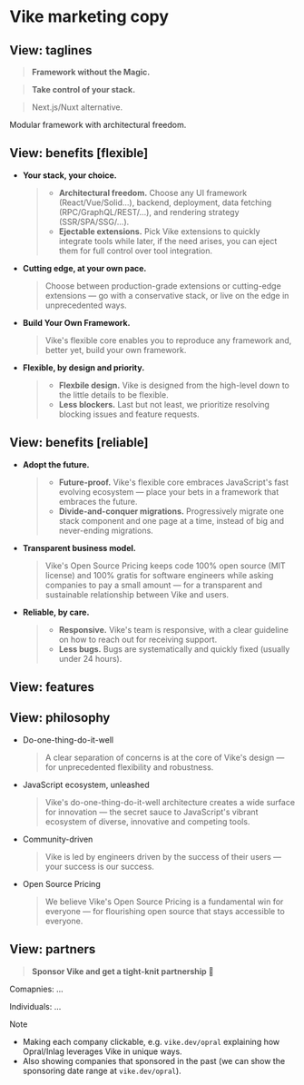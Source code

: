# Vike marketing copy


## View: taglines

> **Framework without the Magic.**

> **Take control of your stack.**

> Next.js/Nuxt alternative.

Modular framework with architectural freedom.


## View: benefits [flexible]

- **Your stack, your choice.**
  > - **Architectural freedom.** Choose any UI framework (React/Vue/Solid...), backend, deployment, data fetching (RPC/GraphQL/REST/...), and rendering strategy (SSR/SPA/SSG/...).
  > - **Ejectable extensions.** Pick Vike extensions to quickly integrate tools while later, if the need arises, you can eject them for full control over tool integration.

- **Cutting edge, at your own pace.**
  > Choose between production-grade extensions or cutting-edge extensions &mdash; go with a conservative stack, or live on the edge in unprecedented ways.

- **Build Your Own Framework.**
  > Vike's flexible core enables you to reproduce any framework and, better yet, build your own framework.

- **Flexible, by design and priority.**
  > - **Flexbile design.** Vike is designed from the high-level down to the little details to be flexible.
  > - **Less blockers.** Last but not least, we prioritize resolving blocking issues and feature requests.


## View: benefits [reliable]

- **Adopt the future.**
  > - **Future-proof.** Vike's flexible core embraces JavaScript's fast evolving ecosystem &mdash; place your bets in a framework that embraces the future.
  > - **Divide-and-conquer migrations.** Progressively migrate one stack component and one page at a time, instead of big and never-ending migrations.

- **Transparent business model.**
  > Vike's Open Source Pricing keeps code 100% open source (MIT license) and 100% gratis for software engineers while asking companies to pay a small amount &mdash; for a transparent and sustainable relationship between Vike and users.

- **Reliable, by care.**
  > - **Responsive.** Vike's team is responsive, with a clear guideline on how to reach out for receiving support.
  > - **Less bugs.** Bugs are systematically and quickly fixed (usually under 24 hours).


## View: features


## View: philosophy

- Do-one-thing-do-it-well
  > A clear separation of concerns is at the core of Vike's design &mdash; for unprecedented flexibility and robustness.

- JavaScript ecosystem, unleashed
  > Vike's do-one-thing-do-it-well architecture creates a wide surface for innovation — the secret sauce to JavaScript's vibrant ecosystem of diverse, innovative and competing tools.

- Community-driven
  > Vike is led by engineers driven by the success of their users &mdash; your success is our success.

- Open Source Pricing
  > We believe Vike's Open Source Pricing is a fundamental win for everyone &mdash; for flourishing open source that stays accessible to everyone.


## View: partners

> **Sponsor Vike and get a tight-knit partnership 🤝**

Comapnies: ...

Individuals: ...

> [!NOTE]
> - Making each company clickable, e.g. `vike.dev/opral` explaining how Opral/Inlag leverages Vike in unique ways.
> - Also showing companies that sponsored in the past (we can show the sponsoring date range at `vike.dev/opral`).

